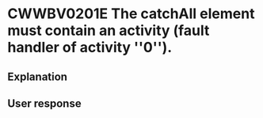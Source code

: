 # CWWBV0201E The catchAll element must contain an activity (fault handler of activity ''0'').

## Explanation

## User response